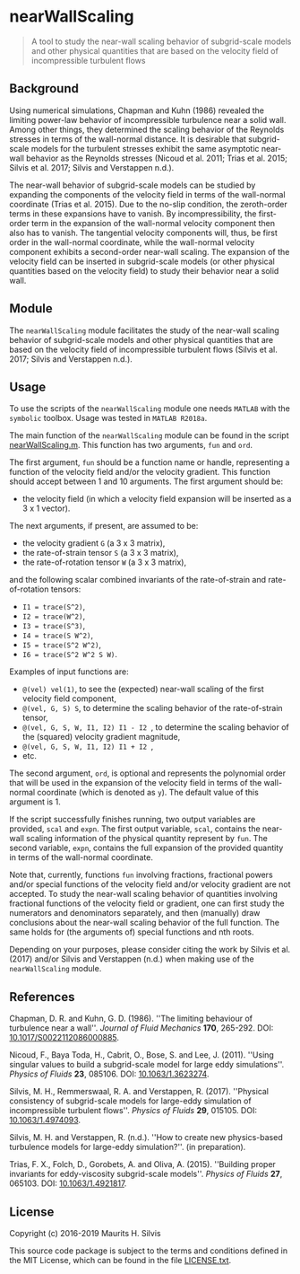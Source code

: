 # nearWallScaling

> A tool to study the near-wall scaling behavior of subgrid-scale models and other physical quantities that are based on the velocity field of incompressible turbulent flows

## Background

Using numerical simulations, Chapman and Kuhn (1986) revealed the limiting power-law behavior of incompressible turbulence near a solid wall.
Among other things, they determined the scaling behavior of the Reynolds stresses in terms of the wall-normal distance.
It is desirable that subgrid-scale models for the turbulent stresses exhibit the same asymptotic near-wall behavior as the Reynolds stresses (Nicoud et al. 2011; Trias et al. 2015; Silvis et al. 2017; Silvis and Verstappen n.d.).

The near-wall behavior of subgrid-scale models can be studied by expanding the components of the velocity field in terms of the wall-normal coordinate (Trias et al. 2015).
Due to the no-slip condition, the zeroth-order terms in these expansions have to vanish.
By incompressibility, the first-order term in the expansion of the wall-normal velocity component then also has to vanish.
The tangential velocity components will, thus, be first order in the wall-normal coordinate, while the wall-normal velocity component exhibits a second-order near-wall scaling.
The expansion of the velocity field can be inserted in subgrid-scale models (or other physical quantities based on the velocity field) to study their behavior near a solid wall.

## Module

The `nearWallScaling` module facilitates the study of the near-wall scaling behavior of subgrid-scale models and other physical quantities that are based on the velocity field of incompressible turbulent flows (Silvis et al. 2017; Silvis and Verstappen n.d.).

## Usage

To use the scripts of the `nearWallScaling` module one needs `MATLAB` with the `symbolic` toolbox.
Usage was tested in `MATLAB R2018a`.

The main function of the `nearWallScaling` module can be found in the script [nearWallScaling.m](nearWallScaling.m).
This function has two arguments, `fun` and `ord`.

The first argument, `fun` should be a function name or handle, representing a function of the velocity field and/or the velocity gradient.
This function should accept between 1 and 10 arguments.
The first argument should be:

- the velocity field (in which a velocity field expansion will be inserted as a 3 x 1 vector).

The next arguments, if present, are assumed to be:

- the velocity gradient `G` (a 3 x 3 matrix),
- the rate-of-strain tensor `S` (a 3 x 3 matrix),
- the rate-of-rotation tensor `W` (a 3 x 3 matrix),

and the following scalar combined invariants of the rate-of-strain
and rate-of-rotation tensors:

- `I1 = trace(S^2)`,
- `I2 = trace(W^2)`,
- `I3 = trace(S^3)`,
- `I4 = trace(S W^2)`,
- `I5 = trace(S^2 W^2)`,
- `I6 = trace(S^2 W^2 S W)`.

Examples of input functions are:

- `@(vel) vel(1)`, to see the (expected) near-wall scaling of the first velocity field component,
- `@(vel, G, S) S`, to determine the scaling behavior of the rate-of-strain tensor,
- `@(vel, G, S, W, I1, I2) I1 - I2 `, to determine the scaling behavior of the (squared) velocity gradient magnitude,
- `@(vel, G, S, W, I1, I2) I1 + I2 `,
- etc.

The second argument, `ord`, is optional and represents the polynomial order that will be used in the expansion of the velocity field in terms of the wall-normal coordinate (which is denoted as `y`).
The default value of this argument is 1.

If the script successfully finishes running, two output variables are provided, `scal` and `expn`.
The first output variable, `scal`, contains the near-wall scaling information of the physical quantity represent by `fun`.
The second variable, `expn`, contains the full expansion of the provided quantity in terms of the wall-normal coordinate.

Note that, currently, functions `fun` involving fractions, fractional powers and/or special functions of the velocity field and/or velocity gradient are not accepted.
To study the near-wall scaling behavior of quantities involving fractional functions of the velocity field or gradient, one can first study the numerators and denominators separately, and then (manually) draw conclusions about the near-wall scaling behavior of the full function.
The same holds for (the arguments of) special functions and nth roots.

Depending on your purposes, please consider citing the work by Silvis et al. (2017) and/or Silvis and Verstappen (n.d.) when making use of the `nearWallScaling` module.

## References

Chapman, D. R. and Kuhn, G. D. (1986). ''The limiting behaviour of turbulence near a wall''. *Journal of Fluid Mechanics* **170**, 265-292. DOI: [10.1017/S0022112086000885](http://doi.org/10.1017/S0022112086000885).

Nicoud, F., Baya Toda, H., Cabrit, O., Bose, S. and Lee, J. (2011). ''Using singular values to build a subgrid-scale model for large eddy simulations''. *Physics of Fluids* **23**, 085106. DOI: [10.1063/1.3623274](http://doi.org/10.1063/1.3623274).

Silvis, M. H., Remmerswaal, R. A. and Verstappen, R. (2017). ''Physical consistency of subgrid-scale models for large-eddy simulation of incompressible turbulent flows''. *Physics of Fluids* **29**, 015105. DOI: [10.1063/1.4974093](http://doi.org/10.1063/1.4974093).

Silvis, M. H. and Verstappen, R. (n.d.). ''How to create new physics-based turbulence models for large-eddy simulation?''. (in preparation).

Trias, F. X., Folch, D., Gorobets, A. and Oliva, A. (2015). ''Building proper invariants for eddy-viscosity subgrid-scale models''. *Physics of Fluids* **27**, 065103. DOI: [10.1063/1.4921817](http://doi.org/10.1063/1.4921817).

## License

Copyright (c) 2016-2019 Maurits H. Silvis

This source code package is subject to the terms and conditions defined in the MIT License, which can be found in the file [LICENSE.txt](../LICENSE.txt).
